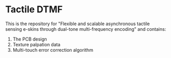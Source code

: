 # Tactile DTMF
This is the repository for "Flexible and scalable asynchronous tactile sensing e-skins through dual-tone multi-frequency encoding" and contains:
1. The PCB design
2. Texture palpation data
3. Multi-touch error correction algorithm
